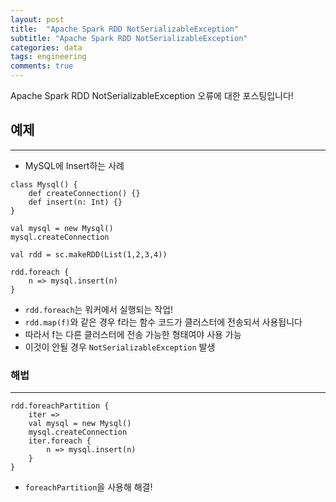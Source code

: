 ```yaml
---
layout: post
title:  "Apache Spark RDD NotSerializableException"
subtitle: "Apache Spark RDD NotSerializableException"
categories: data
tags: engineering
comments: true
---
```


Apache Spark RDD NotSerializableException 오류에 대한 포스팅입니다!


## 예제
---

- MySQL에 Insert하는 사례

```
class Mysql() {
    def createConnection() {}
    def insert(n: Int) {}
}

val mysql = new Mysql()
mysql.createConnection

val rdd = sc.makeRDD(List(1,2,3,4))

rdd.foreach {
    n => mysql.insert(n)
}
```

- ```rdd.foreach```는 워커에서 실행되는 작업!
- ```rdd.map(f)```와 같은 경우 f라는 함수 코드가 클러스터에 전송되서 사용됩니다
- 따라서 f는 다른 클러스터에 전송 가능한 형태여야 사용 가능
- 이것이 안될 경우 ```NotSerializableException``` 발생

### 해법
---

```
rdd.foreachPartition {
    iter =>
    val mysql = new Mysql()
    mysql.createConnection
    iter.foreach {
        n => mysql.insert(n)
    }
}	
```

- ```foreachPartition```을 사용해 해결!